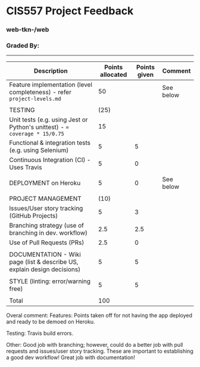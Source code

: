 
# CIS557 Project Feedback
### web-tkn-/web
### Graded By: 
---
| Description                                                                | Points allocated | Points given | Comment |
| -------------------------------------------------------------------------- | ---------------- | ------------ | ------- |
| Feature implementation (level completeness) - refer `project-levels.md`    | 50               |              | See below
|                                                                            |                  |              |
| TESTING                                                                    | (25)             |              |
| Unit tests (e.g. using Jest or Python's unittest) - `= coverage * 15/0.75` | 15               |              |
| Functional & integration tests (e.g. using Selenium)                       | 5                | 5            |
| Continuous Integration (CI) - Uses Travis                                  | 5                | 0            |
|                                                                            |                  |              |
| DEPLOYMENT on Heroku                                                       | 5                | 0            | See below
|                                                                            |                  |              |
| PROJECT MANAGEMENT                                                         | (10)             |              |
| Issues/User story tracking (GitHub Projects)                               | 5                | 3            |
| Branching strategy (use of branching in dev. workflow)                     | 2.5              | 2.5          |
| Use of Pull Requests (PRs)                                                 | 2.5              | 0            |
|                                                                            |                  |              |
| DOCUMENTATION - Wiki page (list & describe US, explain design decisions)   | 5                | 5            |
|                                                                            |                  |              |
| STYLE (linting: error/warning free)                                        | 5                | 5            |
|                                                                            |                  |              |
| Total                                                                      | 100              |              |

Overal comment: 
Features: Points taken off for not having the app deployed and ready to be demoed on Heroku. 

Testing: Travis build errors.

Other: Good job with branching; however, could do a better job with pull requests and issues/user story tracking. These are important 
to establishing a good dev workflow! Great job with documentation!

